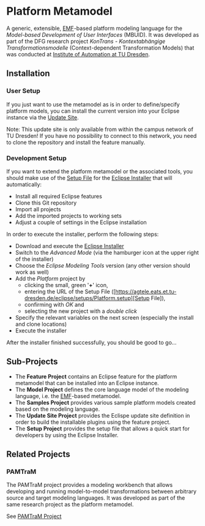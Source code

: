 # Platform Metamodel 

A generic, extensible, [EMF][]-based platform modeling language for the *Model-based Development of User Interfaces* (MBUID). It was developed as part of the DFG research project *KonTrans - Kontextabhängige Transformationsmodelle* (Context-dependent Transformation Models) that was conducted at [Institute of Automation at TU Dresden](http://www.et.tu-dresden.de/ifa).

## Installation

### User Setup

If you just want to use the metamodel as is in order to define/specify platform models, you can install the current version into your Eclipse instance via the [Update Site].

Note: This update site is only available from within the campus network of TU Dresden! If you have no possibility to connect to this network, you need to clone the repository and install the feature manually.

### Development Setup

If you want to extend the platform metamodel or the associated tools, you should make use of the [Setup File] for the [Eclipse Installer] that will automatically:

 * Install all required Eclipse features
 * Clone this Git repository
 * Import all projects
 * Add the imported projects to working sets
 * Adjust a couple of settings in the Eclipse installation

In order to execute the installer, perform the following steps:

 * Download and execute the [Eclipse Installer]
 * Switch to the *Advanced Mode* (via the hamburger icon at the upper right of the installer)
 * Choose the *Eclipse Modeling Tools* version (any other version should work as well)
 * Add the *Platform* project by 
    * clicking the small, green '**+**' icon, 
    * entering the URL of the Setup File ([https://agtele.eats.et.tu-dresden.de/eclipse/setups/Platform.setup][Setup File]),
    * confirming with *OK* and 
    * selecting the new project with a *double click*
 * Specify the relevant variables on the next screen (especially the install and clone locations)
 * Execute the installer

 After the installer finished successfully, you should be good to go...

## Sub-Projects

*  The **Feature Project** contains an Eclipse feature for the platform metamodel that can be installed into an Eclipse instance.
*  The **Model Project** defines the core language model of the modeling language, i.e. the [EMF][]-based metamodel.
*  The **Samples Project** provides various sample platform models created based on the modeling language.
*  The **Update Site Project** provides the Eclispe update site definition in order to build the installable plugins using the feature project.
*  The **Setup Project** provides the setup file that allows a quick start for developers by using the Eclipse Installer.

## Related Projects

### PAMTraM

The PAMTraM project provides a modeling workbench that allows developing and running model-to-model transformations between arbitrary source and target modeling languages. It was developed as part of the same research project as the platform metamodel.

See [PAMTraM Project](https://git.agtele.eats.et.tu-dresden.de/agtele/de.mfreund.pamtram)

[EMF]: https://www.eclipse.org/modeling/emf/
[Eclipse Installer]: https://www.eclipse.org/downloads/eclipse-packages/
[Update Site]: https://agtele.eats.et.tu-dresden.de/eclipse/updates/
[Setup File]: https://agtele.eats.et.tu-dresden.de/eclipse/setups/Platform.setup